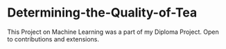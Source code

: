 # Determining-the-Quality-of-Tea
This Project on Machine Learning was a part of my Diploma Project. Open to contributions and extensions.
